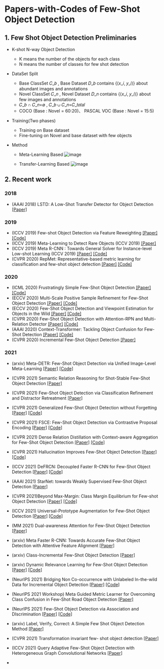 # Papers-with-Codes of Few-Shot Object Detection 


## 1. Few Shot Object Detection Preliminaries
* K-shot N-way Object Detection
  - K means  the number of the objects for each class
  - N means the number of classes for few shot detection
* DataSet Split 
  - Base ClassSet 𝐶_𝑏 , Base Dataset 𝐷_𝑏 contains {(𝑥_𝑖, 𝑦_𝑖)} about abundant images and annotations
  - Novel ClassSet 𝐶_𝑛  , Novel Dataset 𝐷_𝑛 contains {(𝑥_𝑖, 𝑦_𝑖)} about few images and annotations
  - 𝐶_𝑏 ∩ 𝐶_𝑛=∅ , 𝐶_𝑏 ∪ 𝐶_𝑛=𝐶_𝑡𝑜𝑡𝑎𝑙 
  - COCO (Base : Novel = 60:20)、 PASCAL VOC (Base : Novel = 15:5)
* Training(Two phases)
  - Training on Base dataset
  - Fine-tuning on Novel and base dataset with few objects

* Method
  - Meta-Learning Based
  ![image](https://user-images.githubusercontent.com/47490392/131458670-89e7e75e-433a-4aea-8b23-a01ee85a1b54.png)

  - Transfer-Learning Based
  ![image](https://user-images.githubusercontent.com/47490392/131458759-824a1385-a276-4e99-be93-4d0d73cf5885.png)


## 2. Recent work
###  2018

  - (AAAI 2018) LSTD: A Low-Shot Transfer Detector for Object Detection  [[Paper]](https://arxiv.org/pdf/1803.01529.pdf)

### 2019
  - (ICCV 2019) Few-shot Object Detection via Feature Reweighting [[Paper]](https://openaccess.thecvf.com/content_ICCV_2019/papers/Kang_Few-Shot_Object_Detection_via_Feature_Reweighting_ICCV_2019_paper.pdf) [[Code]](https://github.com/bingykang/Fewshot_Detection)
  - (ICCV 2019) Meta-Learning to Detect Rare Objects (ICCV 2019) [[Paper]](https://openaccess.thecvf.com/content_ICCV_2019/papers/Wang_Meta-Learning_to_Detect_Rare_Objects_ICCV_2019_paper.pdf) 
  - (ICCV 2019) Meta R-CNN : Towards General Solver for Instance-level Low-shot Learning (ICCV 2019) [[Paper]](https://openaccess.thecvf.com/content_ICCV_2019/papers/Yan_Meta_R-CNN_Towards_General_Solver_for_Instance-Level_Low-Shot_Learning_ICCV_2019_paper.pdf) [[Code]](https://github.com/yanxp/MetaR-CNN)
  - (CVPR 2020) RepMet: Representative-based metric learning for classification and few-shot object detection [[Paper]](https://openaccess.thecvf.com/content_CVPR_2019/papers/Karlinsky_RepMet_Representative-Based_Metric_Learning_for_Classification_and_Few-Shot_Object_Detection_CVPR_2019_paper.pdf) [[Code]](https://github.com/jshtok/RepMet)
  
### 2020
  - (ICML 2020) Frustratingly Simple Few-Shot Object Detection  [[Paper]](https://arxiv.org/pdf/2003.06957.pdf) [[Code]](https://github.com/ucbdrive/few-shot-object-detection)
  - (ECCV 2020) Multi-Scale Positive Sample Refinement for Few-Shot Object Detection [[Paper]](https://arxiv.org/pdf/2007.09384.pdf) [[Code]](https://github.com/jiaxi-wu/MPSR)
  - (ECCV 2020) Few-Shot Object Detection and Viewpoint Estimation for Objects in the Wild [[Paper]](https://arxiv.org/pdf/2007.12107.pdf) [[Code]](https://github.com/YoungXIAO13/FewShotDetection)
  - (CVPR 2020) Few-Shot Object Detection with Attention-RPN and Multi-Relation Detector [[Paper]](https://openaccess.thecvf.com/content_CVPR_2020/papers/Fan_Few-Shot_Object_Detection_With_Attention-RPN_and_Multi-Relation_Detector_CVPR_2020_paper.pdf) [[Code]](https://github.com/fanq15/FewX)
  - (AAAI 2020) Context-Transformer: Tackling Object Confusion for Few-Shot Detection [[Paper]](https://arxiv.org/pdf/2003.07304.pdf) [[Code]](https://github.com/Ze-Yang/Context-Transformer)
  - (CVPR 2020) Incremental Few-Shot Object Detection  [[Paper]](https://openaccess.thecvf.com/content_CVPR_2020/papers/Perez-Rua_Incremental_Few-Shot_Object_Detection_CVPR_2020_paper.pdf)

### 2021
  - (arxiv) Meta-DETR: Few-Shot Object Detection via Unified Image-Level Meta-Learning [[Paper]](http://arxiv.org/abs/2103.11731) [[Code]](https://github.com/ZhangGongjie/Meta-DETR)
  - (CVPR 2021) Semantic Relation Reasoning for Shot-Stable Few-Shot Object Detection [[Paper]](https://openaccess.thecvf.com/content/CVPR2021/papers/Zhu_Semantic_Relation_Reasoning_for_Shot-Stable_Few-Shot_Object_Detection_CVPR_2021_paper.pdf)
  - (CVPR 2021) Few-Shot Object Detection via Classification Refinement and Distractor Retreatment [[Paper]](https://openaccess.thecvf.com/content/CVPR2021/papers/Li_Few-Shot_Object_Detection_via_Classification_Refinement_and_Distractor_Retreatment_CVPR_2021_paper.pdf) 
  - (CVPR 2021) Generalized Few-Shot Object Detection without Forgetting  [[Paper]](https://github.com/Megvii-BaseDetection/GFSD) [[Code]](https://arxiv.org/pdf/2105.09491.pdf)
  - (CVPR 2021) FSCE: Few-Shot Object Detection via Contrastive Proposal Encoding [[Paper]](https://arxiv.org/pdf/2103.05950.pdf) [[Code]](https://github.com/MegviiDetection/FSCE)
  - (CVPR 2021) Dense Relation Distillation with Context-aware Aggregation for Few-Shot Object Detection [[Paper]](https://openaccess.thecvf.com/content/CVPR2021/papers/Hu_Dense_Relation_Distillation_With_Context-Aware_Aggregation_for_Few-Shot_Object_Detection_CVPR_2021_paper.pdf) [[Code]](https://github.com/hzhupku/DCNet)
  - (CVPR 2021) Hallucination Improves Few-Shot Object Detection [[Paper]](https://openaccess.thecvf.com/content/CVPR2021/papers/Zhang_Hallucination_Improves_Few-Shot_Object_Detection_CVPR_2021_paper.pdf) [[Code]](https://github.com/pppplin/HallucFsDet)
  - (ICCV 2021) DeFRCN: Decoupled Faster R-CNN for Few-Shot Object Detection [[Paper]](https://arxiv.org/pdf/2108.09017.pdf) [[Code]](https://github.com/er-muyue/DeFRCN)
  - (AAAI 2021) StarNet: towards Weakly Supervised Few-Shot Object Detection [[Paper]](https://arxiv.org/pdf/2003.06798.pdf)
  - (CVPR 2021)Beyond Max-Margin: Class Margin Equilibrium for Few-shot Object Detection [[Paper]](https://openaccess.thecvf.com/content/CVPR2021/papers/Li_Beyond_Max-Margin_Class_Margin_Equilibrium_for_Few-Shot_Object_Detection_CVPR_2021_paper.pdf) [[Code]](https://github.com/Bohao-Lee/CME)
  - (ICCV 2021) Universal-Prototype Augmentation for Few-Shot Object Detection [[Paper]](https://arxiv.org/pdf/2103.01077.pdf) [[Code]](https://github.com/AmingWu/UP-FSOD)
  - (MM 2021) Dual-awareness Attention for Few-Shot Object Detection [[Paper]](https://arxiv.org/pdf/2102.12152.pdf) 
  - (arxiv) Meta Faster R-CNN: Towards Accurate Few-Shot Object Detection with Attentive Feature Alignment [[Paper]](https://arxiv.org/pdf/2104.07719.pdf)
  - (arxiv) Class-Incremental Few-Shot Object Detection [[Paper]](https://arxiv.org/pdf/2105.07637.pdf)
  - (arxiv) Dynamic Relevance Learning for Few-Shot Object Detection [[Paper]](https://arxiv.org/ftp/arxiv/papers/2108/2108.02235.pdf) [[Code]](https://github.com/liuweijie19980216/DRL-for-FSOD)
  - (NeurIPS 2021) Bridging Non Co-occurrence with Unlabeled In-the-wild Data for Incremental Object Detection [[Paper]](https://arxiv.org/pdf/2110.15017v1.pdf) [[Code]](https://github.com/dongnana777/Bridging-Non-Co-occurrence)
  - (NeurIPS 2021 Workshop) Meta Guided Metric Learner for Overcoming Class Confusion in Few-Shot Road Object Detection [[Paper]](https://arxiv.org/pdf/2110.15074v1.pdf)

  - (NeurIPS 2021) Few-Shot Object Detection via Association and DIscrimination [[Paper]](https://papers.nips.cc/paper/2021/file/8a1e808b55fde9455cb3d8857ed88389-Paper.pdf) [[Code]](https://github.com/yhcao6/FADI)
  - (arxiv) Label, Verify, Correct: A Simple Few Shot Object Detection Method [[Paper]](https://arxiv.org/pdf/2112.05749.pdf)
  - (CVPR 2021) Transformation invariant few- shot object detection [[Paper]](https://openaccess.thecvf.com/content/CVPR2021/papers/Li_Transformation_Invariant_Few-Shot_Object_Detection_CVPR_2021_paper.pdf)
  - (ICCV 2021) Query Adaptive Few-Shot Object Detection with Heterogeneous Graph Convolutional Networks [[Paper]](https://openaccess.thecvf.com/content/ICCV2021/papers/Han_Query_Adaptive_Few-Shot_Object_Detection_With_Heterogeneous_Graph_Convolutional_Networks_ICCV_2021_paper.pdf)
  - 

